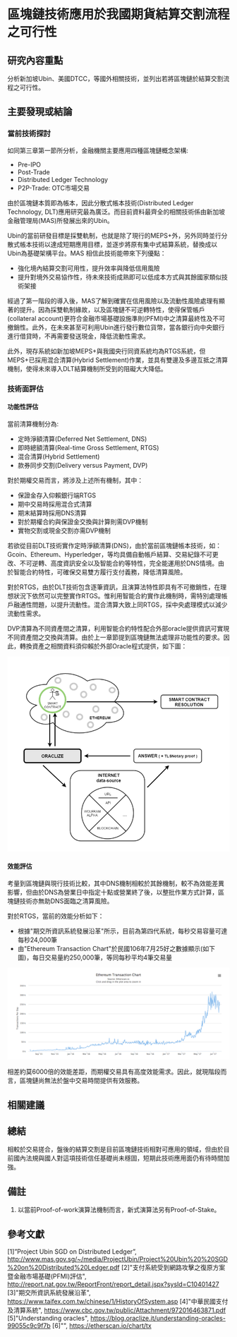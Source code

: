 # 區塊鏈技術應用於我國期貨結算交割流程之可行性
## 研究內容重點
分析新加坡Ubin、美國DTCC，等國外相關技術，並列出若將區塊鏈於結算交割流程之可行性。

## 主要發現或結論
### 當前技術探討
如同第三章第一節所分析，金融機關主要應用四種區塊鏈概念架構:
- Pre-IPO
- Post-Trade
- Distributed Ledger Technology
- P2P-Trade: OTC市場交易

由於區塊鏈本質即為帳本，因此分散式帳本技術(Distributed Ledger Technology, DLT)應用研究最為廣泛。而目前資料最齊全的相關技術係由新加坡金融管理局(MAS)所發展出來的Ubin。

Ubin的當前研發目標是採雙軌制，也就是除了現行的MEPS+外，另外同時並行分散式帳本技術以達成短期應用目標，並逐步將原有集中式結算系統，替換成以Ubin為基礎架構平台。MAS 相信此技術能帶來下列優點：

* 強化境內結算交割可用性，提升效率與降低信用風險
* 提升對境外交易協作性，待未來技術成熟即可以低成本方式與其餘國家類似技術架接

經過了第一階段的導入後，MAS了解到確實在信用風險以及流動性風險處理有顯著的提升。因為採雙軌制緣故，以及區塊鏈不可逆轉特性，使得保管帳戶(collateral account)更符合金融市場基礎設施準則(PFMI)中之清算最終性及不可撤銷性。此外，在未來甚至可利用Ubin進行發行數位貨幣，當各銀行向中央銀行進行借貸時，不再需要發送現金，降低流動性需求。

此外，現存系統如新加坡MEPS+與我國央行同資系統均為RTGS系統，但MEPS+已採用混合清算(Hybrid Settlement)作業，並具有雙邊及多邊互抵之清算機制，使得未來導入DLT結算機制所受到的阻礙大大降低。

### 技術面評估
#### 功能性評估
當前清算機制分為:
- 定時淨額清算(Deferred Net Settlement, DNS)
- 即時總額清算(Real-time Gross Settlement, RTGS)
- 混合清算(Hybrid Settlement)
- 款券同步交割(Delivery versus Payment, DVP)

對於期權交易而言，將涉及上述所有機制，其中：
- 保證金存入仰賴銀行端RTGS
- 期中交易時採用混合式清算
- 期末結算時採用DNS清算
- 對於期權合約與保證金交換與計算則需DVP機制
- 實物交割或現金交割亦需DVP機制

若欲從目前DLT技術實作定時淨額清算(DNS)，由於當前區塊鏈帳本技術，如：Gcoin、Ethereum、Hyperledger，等均具備自動帳戶結算、交易紀錄不可更改、不可逆轉、高度資訊安全以及智能合約等特性，完全能運用於DNS情境。由於智能合約特性，可確保交易雙方履行支付義務，降低清算風險。

對於RTGS，由於DLT技術包含逐筆資訊，且演算法特性即具有不可撤銷性，在理想狀況下依然可以完整實作RTGS。惟利用智能合約實作此機制時，需特別處理帳戶融通性問題，以提升流動性。混合清算大致上同RTGS，採中央處理模式以減少流動性需求。

DVP清算為不同資產間之清算，利用智能合約特性配合外部oracle提供資訊可實現不同資產間之交換與清算。由於上一章節提到區塊鏈無法處理非功能性的要求。因此，轉換資產之相關資料須仰賴於外部Oracle程式提供，如下圖：

![orable image](oracle.png)

#### 效能評估
考量到區塊鏈與現行技術比較，其中DNS機制相較於其餘機制，較不為效能差異影響，但由於DNS為營業日中指定十點或營業終了後，以整批作業方式計算，區塊鏈技術亦無助DNS面臨之清算風險。

對於RTGS，當前的效能分析如下：

- 根據"期交所資訊系統發展沿革"所示，目前為第四代系統，每秒交易容量可達每秒24,000筆
- 由"Ethereum Transaction Chart"於民國106年7月25好之數據顯示(如下圖)，每日交易量約250,000筆，等同每秒平均4筆交易量

![ethereum.png](ethereum.png)

相差約莫6000倍的效能差距，而期權交易具有高度效能需求。因此，就現階段而言，區塊鏈尚無法於盤中交易時間提供有效服務。

## 相關建議

## 總結
相較於交易搓合，盤後的結算交割是目前區塊鏈技術相對可應用的領域，但由於目前國內法規與國人對這項技術信任基礎尚未穩固，短期此技術應用面仍有待時間加強。

## 備註
1. 以當前Proof-of-work演算法機制而言，新式演算法另有Proof-of-Stake。

## 參考文獻
[1]”Project Ubin SGD on Distributed Ledger”, http://www.mas.gov.sg/~/media/ProjectUbin/Project%20Ubin%20%20SGD%20on%20Distributed%20Ledger.pdf
[2]"支付系統受到網路攻擊之復原方案暨金融市場基礎(PFMI)評估",
http://report.nat.gov.tw/ReportFront/report_detail.jspx?sysId=C10401427
[3]"期交所資訊系統發展沿革", https://www.taifex.com.tw/chinese/1/HistoryOfSystem.asp
[4]"中華民國支付及清算系統", https://www.cbc.gov.tw/public/Attachment/972016463871.pdf
[5]"Understanding oracles", https://blog.oraclize.it/understanding-oracles-99055c9c9f7b
[6]"", https://etherscan.io/chart/tx

